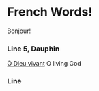 # French Words!

Bonjour!

### Line 5, Dauphin
[Ô Dieu vivant](https://translate.google.com/?sl=fr&tl=en&text=%C3%94%20Dieu%20vivant&op=translate)
O living God

### Line 
